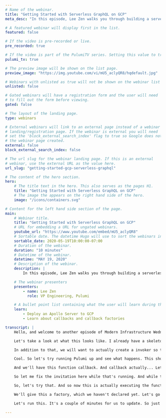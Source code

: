 ```yaml
---
# Name of the webinar.
title: "Getting Started with Serverless GraphQL on GCP"
meta_desc: "In this episode, Lee Zen walks you through building a serverless GraphQL API using Apollo GraphQL and GCP Functions with the help of Pulumi."

# A featured webinar will display first in the list.
featured: false

# If the video is pre-recorded or live.
pre_recorded: true

# If the video is part of the PulumiTV series. Setting this value to true will list the video in the "PulumiTV" section.
pulumi_tv: true

# The preview image will be shown on the list page.
preview_image: "https://img.youtube.com/vi/mU5_aclyQR8/hqdefault.jpg"

# Webinars with unlisted as true will not be shown on the webinar list
unlisted: false

# Gated webinars will have a registration form and the user will need
# to fill out the form before viewing.
gated: false

# The layout of the landing page.
type: webinars

# External webinars will link to an external page instead of a webinar
# landing/registration page. If the webinar is external you will need
# set the 'block_external_search_index' flag to true so Google does not index
# the webinar page created.
external: false
block_external_search_index: false

# The url slug for the webinar landing page. If this is an external
# webinar, use the external URL as the value here.
url_slug: "getting-started-gcp-serverless-graphql"

# The content of the hero section.
hero:
    # The title text in the hero. This also serves as the pages H1.
    title: "Getting Started with Serverless GraphQL on GCP"
    # The image the appears on the right hand side of the hero.
    image: "/icons/containers.svg"

# Content for the left hand side section of the page.
main:
    # Webinar title.
    title: "Getting Started with Serverless GraphQL on GCP"
    # URL for embedding a URL for ungated webinars.
    youtube_url: "https://www.youtube.com/embed/mU5_aclyQR8"
    # Sortable date. The datetime Hugo will use to sort the webinars in date order.
    sortable_date: 2020-05-19T10:00:00-07:00
    # Duration of the webinar.
    duration: "10 minutes"
    # Datetime of the webinar.
    datetime: "MAY 19, 2020"
    # Description of the webinar.
    description: |
        In this episode, Lee Zen walks you through building a serverless GraphQL API using Apollo GraphQL and GCP Functions with the help of Pulumi. The code for this episode is [available on GitHub](https://github.com/pulumi/pulumitv/tree/master/modern-infrastructure-wednesday/2020-05-20).

    # The webinar presenters
    presenters:
        - name: Lee Zen
          role: VP Engineering, Pulumi

    # A bullet point list containing what the user will learn during the webinar.
    learn:
        - Deploy an Apollo Server to GCP
        - Learn about callbacks and callback factories

transcript: |
    Hello, and welcome to another episode of Modern Infrastructure Wednesday. I'm your host Lee Zen. And today, we're going to be talking about serverless GraphQL API. It's kind of a lot to unpack. What we're talking about is really how to build a GraphQL API using the function in GCP. And you can see, I'm wearing my new super Pulumipus t-shirt. So let's get started. In this episode, we'll be covering, basically, a way to modify an existing example. It's an Apollo Server example. So Apollo is one of the GraphQL API implementations. And then, we'll learn about callbacks and callback factories, so seeing how we can actually modify the example to work with callbacks in Pulumi. You can follow along on [github.com/pulumi/pulumitv](https://github.com/pulumi/pulumitv). All the example code will be there, as well as all the previous episodes example code. And of course, if you enjoy this episode, please like and [subscribe](https://www.youtube.com/channel/UC2Dhyn4Ev52YSbcpfnfP0Mw?sub_confirmation=1) to the channel for future videos. We're publishing one every week. And yeah, please comment if you have any feedback.

    Let's take a look at what this looks like. I already have a skeleton project set up for GCP and Pulumi on TypeScript. And if I go look at the example I was talking about, this is in the Apollo GraphQL repo. I've already installed the two dependencies they talk about. So now we're just going to copy and paste the code they have around implementing the API handler as a Google function. This is really what the function should be in the Google function itself. But for now, we're just going to drop it into our Pulumi program, and then add some things here to get this to deploy. Here, this handler is really what we want to deploy. And so we can make an API. Oh, well actually, we'll call it a function. We'll call this API function. And this is a GCP cloud functions callback function. And so we'll call this API function. And this could really just be the `server.createHandler` here. And the reason, as you can see, it takes a callback, which is exactly what this creates. And that's pretty much all we would technically need.

    In addition to that, we will want to actually create a invoker so that we can actually invoke a role, rather, a member, so that we can actually invoke this from anywhere. So let's go ahead and do that. We'll call this the API invoker, and this is a cloud functions member. We'll call this API invoker. And we can see here, this takes a function. And so this will be the function above, and there's a underlying function. And there's the ID. And then it also requires a member, and this will be all users. So we'll let anyone invoke this, so even just random internet users. And we'll give it a role, which is the cloud functions invoker role. And then finally, we'll export the URL of the function that we're creating.

    Cool. So let's try running Pulumi up and see what happens. This should actually fail. And the reason for that is because, and you'll see quickly, when we try to serialize the function, it doesn't really work because we try to capture this Apollo Server class that we instantiate up here, this object. And we really don't like this and stuff like that. And part of that is because we're kind of crossing this boundary between instantiating this here and then trying to use it as a full fledged thing in our function. So we could fix this up, and let's do that, by wrapping this. So we'll call this a callback, and we'll make a callback up here. And actually, let's clean this up and make this look more TypeScripty here. We'll do import from. Let's do that.

    And we'll have this function callback. And callback actually... Let's look at the type signature for this. Actually, looks like this. So it's an Express request response to avoid. Let's just copy this here. And we'll use that signature in our callback. And we'll just indent all this. And earlier, we had `server.createHandler`, And this is our callback function. Right? And so we can just invoke this with the request response. And so we've basically... Oh, we need to import Express, of course. Let's try this. So what we've done is we've wrapped all that code we had previously, into the callback itself. And we're just calling the callback as if that's what we're doing. So let's say yes. And so instead of just passing off the function itself, instead of just passing this, we're also doing all of this other work that we were doing before in our Pulumi program, and now doing it as part of the callback itself.

    So let me fix the invitation here while that's running. And while this is running, actually, let's also take a quick look at the example here. You can see what this is really doing is... It's very simple. We're just creating a simple schema, where we have a single query type with a parameter, hello. And these queries just return, "Hello world." So we're not doing anything complicated. Obviously, if you want to get into this, you can go learn more about GraphQL. Or if you're already a GraphQL user or knowledgeable GraphQL, you can pretty easily modify the example we're doing to work with your needs. This is still deploying. You can see the function created, the IAM Member created, so everything worked. And let's try to execute it. We can curl Pulumi... Oops. Let's wait to curl at post. And so we'll take the stack output of the URL, and we probably need to give it a content type `application/json`. And we'll give it some data, and it'll be query. And we'll give it the query of hello.

    So, let's try that. And so now this is actually executing the function, and we get back the result we expect. So life is good. You can see it was kind of a little bit slow, but that's some of the startup time. But also, some of that's because every time we invoke the function, actually, it's going to run all this code. This is all part of our callback. And it's going to instantiate a new Apollo Server and do all this stuff, and then finally invoke the callback. So how can we avoid all this stir up overhead? Well, that's where a callback factories come in. So let's take a quick look at the cloud functions documentation for Pulumi. And you can see, we have this concept of a callback factory. It's a signature that actually produces an entry point, but it allows us to initialize expensive state. The whole point is that this factory lets us create a callback. So let's do that. How do we do that? Let's modify our example here. And so instead of just giving it the callback, we can actually give it a callback factory.

    We'll give this a factory, which we haven't declared yet. Let's go back up here, and let's change this to be a factory. And as we will post, the implementation for a factory is actually fairly simple. It's a function that takes no parameter, and it returns a callback. So we can actually, instead of doing this, we can just return this. And so now we're not wrapping the whole thing. So now what's going to happen, is all of this code, all of this, is going to act as initialization code. And then this callback is actually the handler that will be called on each function invocation. But the remaining stuff up here is only called one time, when the function is first created. Let's update this, and we should see this still work. So we can see it's going to replace the function with... The bucket object is the source code. And then also replace the... Since we've changed some of the other stuff here. Let's do this. And you can see the URL. We don't know what it's going to be now, since we're going to have a new invocation URL.

    Let's run this. It's a couple of minutes for us to update. So just a quick recap of what we changed. Before, we were just invoking the whole thing as its own callback. And now, this factory function is basically just... It's just returning the callback instead. And all this stuff becomes initialization code. Actually, if you were to go into the console and look at how it's set up, you would actually see that happening. There's the initialization followed by using the handler as just this, as opposed to the entire handler being all of this code. So that would be the difference. Okay, great. So our update is done, and you can see we updated and replaced the object. And now let's go back to run our curl command. And we should see that this will return the same thing, but without having to do all of that startup cost. So that's it actually. Those are the two things I wanted to run through today. Hope you had a good time following along. As always, please like and [subscribe](https://www.youtube.com/channel/UC2Dhyn4Ev52YSbcpfnfP0Mw?sub_confirmation=1). Please leave any comments in the video below, and we'll see you next week.

---
```

